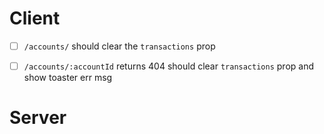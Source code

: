 Client
======
- [ ] `/accounts/` should clear the `transactions` prop
- [ ] `/accounts/:accountId` returns 404 should clear `transactions` prop and show toaster err msg


Server
======